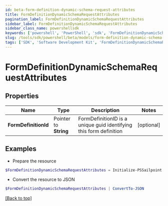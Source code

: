 ```yaml
---
id: beta-form-definition-dynamic-schema-request-attributes
title: FormDefinitionDynamicSchemaRequestAttributes
pagination_label: FormDefinitionDynamicSchemaRequestAttributes
sidebar_label: FormDefinitionDynamicSchemaRequestAttributes
sidebar_class_name: powershellsdk
keywords: ['powershell', 'PowerShell', 'sdk', 'FormDefinitionDynamicSchemaRequestAttributes', 'BetaFormDefinitionDynamicSchemaRequestAttributes'] 
slug: /tools/sdk/powershell/beta/models/form-definition-dynamic-schema-request-attributes
tags: ['SDK', 'Software Development Kit', 'FormDefinitionDynamicSchemaRequestAttributes', 'BetaFormDefinitionDynamicSchemaRequestAttributes']
---
```



# FormDefinitionDynamicSchemaRequestAttributes

## Properties

Name | Type | Description | Notes
------------ | ------------- | ------------- | -------------
**FormDefinitionId** |  Pointer to **String** | FormDefinitionID is a unique guid identifying this form definition | [optional] 

## Examples

- Prepare the resource
```powershell
$FormDefinitionDynamicSchemaRequestAttributes = Initialize-PSSailpoint.BetaFormDefinitionDynamicSchemaRequestAttributes  -FormDefinitionId 00000000-0000-0000-0000-000000000000
```

- Convert the resource to JSON
```powershell
$FormDefinitionDynamicSchemaRequestAttributes | ConvertTo-JSON
```


[[Back to top]](#) 

